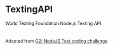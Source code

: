 # TextingAPI
World Texting Foundation Node.js Texting API

# 
Adapted from [G2i NodeJS Test coding challenge](https://gist.github.com/TejasQ/686e08eeab91f78ea2d946d7766a508c)

